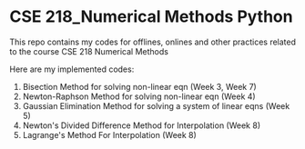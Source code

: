 # CSE 218_Numerical Methods Python
 This repo contains my codes for offlines, onlines and other practices related to the course CSE 218 Numerical Methods<br />
 
 Here are my implemented codes:
   1. Bisection Method for solving non-linear eqn  (Week 3, Week 7)
   2. Newton-Raphson Method for solving non-linear eqn  (Week 4)
   3. Gaussian Elimination Method for solving a system of linear eqns  (Week 5)
   4. Newton's Divided Difference Method for Interpolation  (Week 8)
   5. Lagrange's Method For Interpolation  (Week 8)
